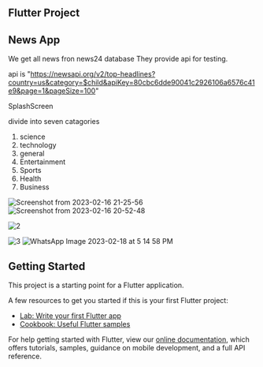 
## Flutter Project

## News App

We get all news fron news24 database They provide api for testing.

api is "https://newsapi.org/v2/top-headlines?country=us&category=$child&apiKey=80cbc6dde90041c2926106a6576c41e9&page=1&pageSize=100"

SplashScreen

divide into seven catagories 
1. science
2. technology
3. general
4. Entertainment
5. Sports
6. Health
7. Business


![Screenshot from 2023-02-16 21-25-56](https://user-images.githubusercontent.com/96292598/219419453-007cec4e-3e97-4c67-91b0-dd78d707b8e7.png)
![Screenshot from 2023-02-16 20-52-48](https://user-images.githubusercontent.com/96292598/219414507-024d695f-7f0c-4f29-a534-f3c06109a133.png)


![2](https://user-images.githubusercontent.com/96292598/219864211-5215be37-1a26-4321-b9d7-e1e94aa5cb3f.jpeg)

![3](https://user-images.githubusercontent.com/96292598/219864228-f7aacdc1-1fdb-465e-9527-b8ac73f8861d.jpeg)
![WhatsApp Image 2023-02-18 at 5 14 58 PM](https://user-images.githubusercontent.com/96292598/219864256-a1b31966-cc95-496a-bc35-a5d1ef617b88.jpeg)


## Getting Started

This project is a starting point for a Flutter application.

A few resources to get you started if this is your first Flutter project:

- [Lab: Write your first Flutter app](https://flutter.dev/docs/get-started/codelab)
- [Cookbook: Useful Flutter samples](https://flutter.dev/docs/cookbook)

For help getting started with Flutter, view our
[online documentation](https://flutter.dev/docs), which offers tutorials,
samples, guidance on mobile development, and a full API reference.

